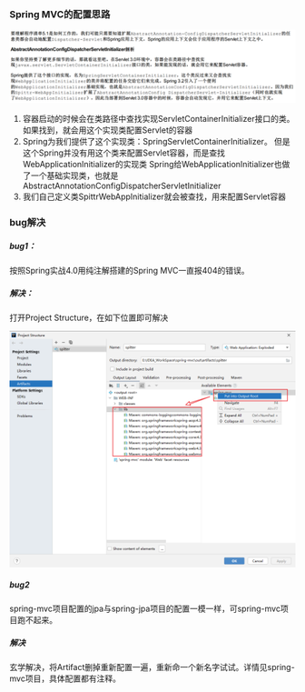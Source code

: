 ### Spring MVC的配置思路

![image-20201201192435721](Spring-mvc.assets/image-20201201192435721.png)

1. 容器启动的时候会在类路径中查找实现ServletContainerInitializer接口的类。如果找到，就会用这个实现类配置Servlet的容器
2. Spring为我们提供了这个实现类：SpringServletContainerInitializer。
   但是这个Spring并没有用这个类来配置Servlet容器，而是查找WebApplicationInitializer的实现类
   Spring给WebApplicationInitializer也做了一个基础实现类，也就是AbstractAnnotationConfigDispatcherServletInitializer
3. 我们自己定义类SpittrWebAppInitializer就会被查找，用来配置Servlet容器

### bug解决

##### bug1：

按照Spring实战4.0用纯注解搭建的Spring MVC一直报404的错误。

##### 解决：

打开Project Structure，在如下位置即可解决

![image-20201202113805449](Spring-mvc.assets/image-20201202113805449.png)

##### bug2

spring-mvc项目配置的jpa与spring-jpa项目的配置一模一样，可spring-mvc项目跑不起来。

##### 解决

玄学解决，将Artifact删掉重新配置一遍，重新命一个新名字试试。详情见spring-mvc项目，具体配置都有注释。